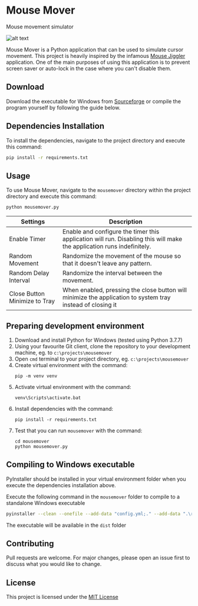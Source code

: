 # Mouse Mover

Mouse movement simulator  

![alt text](https://i.imgur.com/NRVNYZA.png)  

Mouse Mover is a Python application that can be used to simulate cursor movement. This project is heavily inspired by the infamous [Mouse Jiggler](https://mouse-jiggler.en.uptodown.com/windows) application. One of the main purposes of using this application is to prevent screen saver or auto-lock in the case where you can't disable them.

## Download  
Download the executable for Windows from [Sourceforge](https://sourceforge.net/projects/python-mouse-mover/) or compile the program yourself by following the guide below.
  
  
## Dependencies Installation

To install the dependencies, navigate to the project directory and execute this command:

```bash
pip install -r requirements.txt
```

## Usage

To use Mouse  Mover, navigate to the `mousemover` directory within the project directory and execute this command:
```bash
python mousemover.py
```
| Settings | Description |
|----------|-------------|
| Enable Timer | Enable and configure the timer this application will run. Disabling this will make the application runs indefinitely. |
| Random Movement | Randomize the movement of the mouse so that it doesn't leave any pattern. |
| Random Delay Interval | Randomize the interval between the movement. |
| Close Button Minimize to Tray | When enabled, pressing the close button will minimize the application to system tray instead of closing it |

## Preparing development environment

1. Download and install Python for Windows (tested using Python 3.7.7)
2. Using your favourite Git client, clone the repository to your development machine, eg. to `c:\projects\mousemover`
3. Open `cmd` terminal to your project directory, eg. `c:\projects\mousemover`
4. Create virtual environment with the command:
   ```
   pip -m venv venv
   ```
5. Activate virtual environment with the command:
   ```
   venv\Scripts\activate.bat
   ```
6. Install dependencies with the command:
   ```
   pip install -r requirements.txt
   ```
7. Test that you can run `mousemover` with the command:
   ```
   cd mousemover
   python mousemover.py
   ```

## Compiling to Windows executable

PyInstaller should be installed in your virtual environment folder when you execute the dependencies installation above.

Execute the following command in the `mousemover` folder to compile to a standalone Windows executable 

```bash
pyinstaller --clean --onefile --add-data "config.yml;." --add-data ".\resource;resource" --icon .\resource\icon.ico --windowed mousemover.py
```

The executable will be available in the `dist` folder

## Contributing
Pull requests are welcome. For major changes, please open an issue first to discuss what you would like to change.

## License
This project is licensed under the [MIT License](https://choosealicense.com/licenses/mit/)
